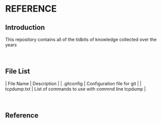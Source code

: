 # REFERENCE

## Introduction
This repository contains all of the tidbits of knowledge collected over the years
<br><br><br>

## File List
| File Name | Description |
| .gitconfig | Configuration file for git |
| tcpdump.txt | List of commands to use with commnd line tcpdump |
<br><br><br>

## Reference
<br><br><br>


